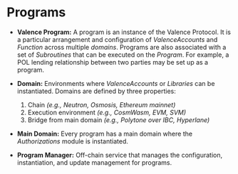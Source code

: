 # Programs

- **Valence Program:** A program is an instance of the Valence Protocol. It is a particular arrangement and configuration of _ValenceAccounts_ and _Function_ across multiple _domains_. Programs are also associated with a set of _Subroutines_ that can be executed on the _Program_. For example, a POL lending relationship between two parties may be set up as a program.

- **Domain:** Environments where _ValenceAccounts_ or _Libraries_ can be instantiated. Domains are defined by three properties:
  1. Chain _(e.g., Neutron, Osmosis, Ethereum mainnet)_
  2. Execution environment _(e.g., CosmWasm, EVM, SVM)_
  3. Bridge from main domain _(e.g., Polytone over IBC, Hyperlane)_
- **Main Domain:** Every program has a main domain where the _Authorizations_ module is instantiated.

- **Program Manager:** Off-chain service that manages the configuration, instantiation, and update management for programs.
